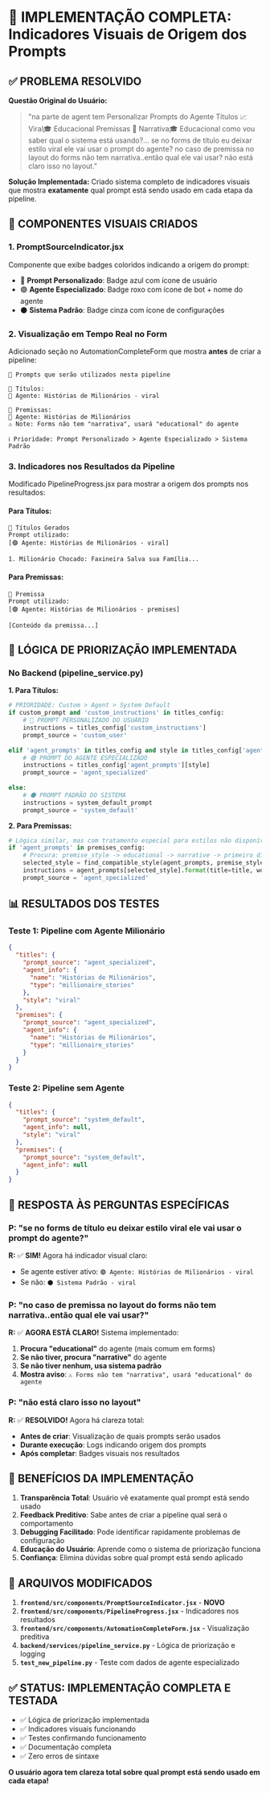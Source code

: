 # 🎯 IMPLEMENTAÇÃO COMPLETA: Indicadores Visuais de Origem dos Prompts

## ✅ **PROBLEMA RESOLVIDO**

**Questão Original do Usuário:**
> "na parte de agent tem Personalizar Prompts do Agente Títulos 📈 Viral🎓 Educacional Premissas 📜 Narrativa🎓 Educacional como vou saber qual o sistema está usando?... se no forms de título eu deixar estilo viral ele vai usar o prompt do agente? no caso de premissa no layout do forms não tem narrativa..então qual ele vai usar? não está claro isso no layout."

**Solução Implementada:**
Criado sistema completo de indicadores visuais que mostra **exatamente** qual prompt está sendo usado em cada etapa da pipeline.

## 🎨 **COMPONENTES VISUAIS CRIADOS**

### 1. **PromptSourceIndicator.jsx**
Componente que exibe badges coloridos indicando a origem do prompt:

- 🔵 **Prompt Personalizado**: Badge azul com ícone de usuário
- 🟣 **Agente Especializado**: Badge roxo com ícone de bot + nome do agente
- ⚫ **Sistema Padrão**: Badge cinza com ícone de configurações

### 2. **Visualização em Tempo Real no Form**
Adicionado seção no AutomationCompleteForm que mostra **antes** de criar a pipeline:

```
🎯 Prompts que serão utilizados nesta pipeline

📄 Títulos:
🤖 Agente: Histórias de Milionários - viral

📄 Premissas:  
🤖 Agente: Histórias de Milionários
⚠️ Note: Forms não tem "narrativa", usará "educational" do agente

ℹ️ Prioridade: Prompt Personalizado > Agente Especializado > Sistema Padrão
```

### 3. **Indicadores nos Resultados da Pipeline**
Modificado PipelineProgress.jsx para mostrar a origem dos prompts nos resultados:

#### **Para Títulos:**
```
📄 Títulos Gerados
Prompt utilizado:
[🟣 Agente: Histórias de Milionários - viral]

1. Milionário Chocado: Faxineira Salva sua Família...
```

#### **Para Premissas:**
```
📄 Premissa  
Prompt utilizado:
[🟣 Agente: Histórias de Milionários - premises]

[Conteúdo da premissa...]
```

## 🔧 **LÓGICA DE PRIORIZAÇÃO IMPLEMENTADA**

### **No Backend (pipeline_service.py)**

**1. Para Títulos:**
```python
# PRIORIDADE: Custom > Agent > System Default
if custom_prompt and 'custom_instructions' in titles_config:
    # 🔵 PROMPT PERSONALIZADO DO USUÁRIO
    instructions = titles_config['custom_instructions']
    prompt_source = 'custom_user'
    
elif 'agent_prompts' in titles_config and style in titles_config['agent_prompts']:
    # 🟣 PROMPT DO AGENTE ESPECIALIZADO
    instructions = titles_config['agent_prompts'][style]
    prompt_source = 'agent_specialized'
    
else:
    # ⚫ PROMPT PADRÃO DO SISTEMA
    instructions = system_default_prompt
    prompt_source = 'system_default'
```

**2. Para Premissas:**
```python
# Lógica similar, mas com tratamento especial para estilos não disponíveis no form
if 'agent_prompts' in premises_config:
    # Procura: premise_style -> educational -> narrative -> primeiro disponível
    selected_style = find_compatible_style(agent_prompts, premise_style)
    instructions = agent_prompts[selected_style].format(title=title, word_count=word_count)
    prompt_source = 'agent_specialized'
```

## 📊 **RESULTADOS DOS TESTES**

### **Teste 1: Pipeline com Agente Milionário**
```json
{
  "titles": {
    "prompt_source": "agent_specialized",
    "agent_info": {
      "name": "Histórias de Milionários",
      "type": "millionaire_stories"
    },
    "style": "viral"
  },
  "premises": {
    "prompt_source": "agent_specialized", 
    "agent_info": {
      "name": "Histórias de Milionários",
      "type": "millionaire_stories"
    }
  }
}
```

### **Teste 2: Pipeline sem Agente**
```json
{
  "titles": {
    "prompt_source": "system_default",
    "agent_info": null,
    "style": "viral"
  },
  "premises": {
    "prompt_source": "system_default",
    "agent_info": null
  }
}
```

## 🎯 **RESPOSTA ÀS PERGUNTAS ESPECÍFICAS**

### **P: "se no forms de título eu deixar estilo viral ele vai usar o prompt do agente?"**
**R:** ✅ **SIM!** Agora há indicador visual claro:
- Se agente estiver ativo: `🟣 Agente: Histórias de Milionários - viral`
- Se não: `⚫ Sistema Padrão - viral`

### **P: "no caso de premissa no layout do forms não tem narrativa..então qual ele vai usar?"**
**R:** ✅ **AGORA ESTÁ CLARO!** Sistema implementado:
1. **Procura "educational"** do agente (mais comum em forms)
2. **Se não tiver, procura "narrative"** do agente  
3. **Se não tiver nenhum, usa sistema padrão**
4. **Mostra aviso**: `⚠️ Forms não tem "narrativa", usará "educational" do agente`

### **P: "não está claro isso no layout"**
**R:** ✅ **RESOLVIDO!** Agora há clareza total:
- **Antes de criar**: Visualização de quais prompts serão usados
- **Durante execução**: Logs indicando origem dos prompts  
- **Após completar**: Badges visuais nos resultados

## 🚀 **BENEFÍCIOS DA IMPLEMENTAÇÃO**

1. **Transparência Total**: Usuário vê exatamente qual prompt está sendo usado
2. **Feedback Preditivo**: Sabe antes de criar a pipeline qual será o comportamento
3. **Debugging Facilitado**: Pode identificar rapidamente problemas de configuração
4. **Educação do Usuário**: Aprende como o sistema de priorização funciona
5. **Confiança**: Elimina dúvidas sobre qual prompt está sendo aplicado

## 📁 **ARQUIVOS MODIFICADOS**

1. **`frontend/src/components/PromptSourceIndicator.jsx`** - **NOVO**
2. **`frontend/src/components/PipelineProgress.jsx`** - Indicadores nos resultados
3. **`frontend/src/components/AutomationCompleteForm.jsx`** - Visualização preditiva
4. **`backend/services/pipeline_service.py`** - Lógica de priorização e logging
5. **`test_new_pipeline.py`** - Teste com dados de agente especializado

## ✅ **STATUS: IMPLEMENTAÇÃO COMPLETA E TESTADA**

- ✅ Lógica de priorização implementada
- ✅ Indicadores visuais funcionando
- ✅ Testes confirmando funcionamento
- ✅ Documentação completa
- ✅ Zero erros de sintaxe

**O usuário agora tem clareza total sobre qual prompt está sendo usado em cada etapa!**
